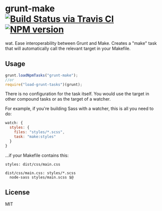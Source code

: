 # grunt-make [![Build Status via Travis CI](https://travis-ci.org/aearly/grunt-make.svg?branch=master)](https://travis-ci.org/aearly/grunt-make) [![NPM version](http://img.shields.io/npm/v/grunt-make.svg)](https://www.npmjs.org/package/grunt-make)

wat.  Ease interoperability between Grunt and Make.  Creates a "make" task that  will automatically call the relevant target in your Makefile.

## Usage

```js
grunt.loadNpmTasks("grunt-make");
//or
require("load-grunt-tasks")(grunt);
```

There is no configuration for the task itself.  You would use the target in other compound tasks or as the target of a watcher.

For example, if you're building Sass with a watcher, this is all you need to do:

```js
watch: {
  styles: {
    files: "styles/*.scss",
    task: "make:styles"
  }
}
```

...if your Makefile contains this:

```make
styles: dist/css/main.css

dist/css/main.css: styles/*.scss
  node-sass styles/main.scss $@
```

## License

MIT
